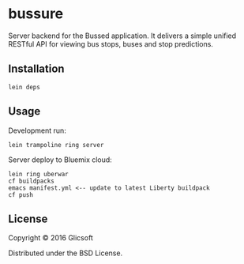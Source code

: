 # bussure

Server backend for the Bussed application. It delivers a simple unified RESTful
API for viewing bus stops, buses and stop predictions.

## Installation

    lein deps

## Usage

Development run:

    lein trampoline ring server
    
Server deploy to Bluemix cloud:

    lein ring uberwar
    cf buildpacks
    emacs manifest.yml <-- update to latest Liberty buildpack
    cf push

## License

Copyright © 2016 Glicsoft

Distributed under the BSD License.
